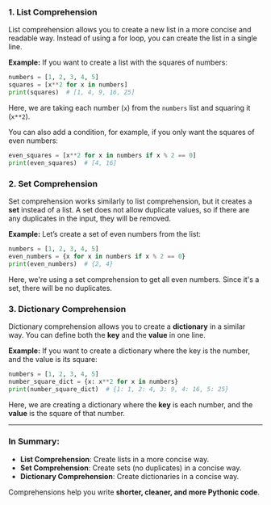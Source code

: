 ### 1. **List Comprehension**

List comprehension allows you to create a new list in a more concise and readable way. Instead of using a for loop, you can create the list in a single line.

**Example:**
If you want to create a list with the squares of numbers:

```python
numbers = [1, 2, 3, 4, 5]
squares = [x**2 for x in numbers]
print(squares)  # [1, 4, 9, 16, 25]
```

Here, we are taking each number (`x`) from the `numbers` list and squaring it (`x**2`).

You can also add a condition, for example, if you only want the squares of even numbers:

```python
even_squares = [x**2 for x in numbers if x % 2 == 0]
print(even_squares)  # [4, 16]
```

### 2. **Set Comprehension**

Set comprehension works similarly to list comprehension, but it creates a **set** instead of a list. A set does not allow duplicate values, so if there are any duplicates in the input, they will be removed.

**Example:**
Let’s create a set of even numbers from the list:

```python
numbers = [1, 2, 3, 4, 5]
even_numbers = {x for x in numbers if x % 2 == 0}
print(even_numbers)  # {2, 4}
```

Here, we're using a set comprehension to get all even numbers. Since it's a set, there will be no duplicates.

### 3. **Dictionary Comprehension**

Dictionary comprehension allows you to create a **dictionary** in a similar way. You can define both the **key** and the **value** in one line.

**Example:**
If you want to create a dictionary where the key is the number, and the value is its square:

```python
numbers = [1, 2, 3, 4, 5]
number_square_dict = {x: x**2 for x in numbers}
print(number_square_dict)  # {1: 1, 2: 4, 3: 9, 4: 16, 5: 25}
```

Here, we are creating a dictionary where the **key** is each number, and the **value** is the square of that number.

---

### In Summary:

* **List Comprehension**: Create lists in a more concise way.
* **Set Comprehension**: Create sets (no duplicates) in a concise way.
* **Dictionary Comprehension**: Create dictionaries in a concise way.

Comprehensions help you write **shorter, cleaner, and more Pythonic code**.


